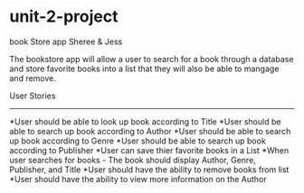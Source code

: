 # unit-2-project
book Store app Sheree &amp; Jess

The bookstore app will allow a user to search for a book through a database and store favorite books into a list that they will also be able to mangage and remove.

User Stories
***
*User should be able to look up book according to Title
*User should be able to search up book according to Author
*User should be able to search up book according to Genre 
*User should be able to search up book according to Publisher
*User can save thier favorite books in a List
*When user searches for books - The book should display Author, Genre, Publisher, and Title
*User should have the ability to remove books from list
*User should have the ability to view more information on the Author 


